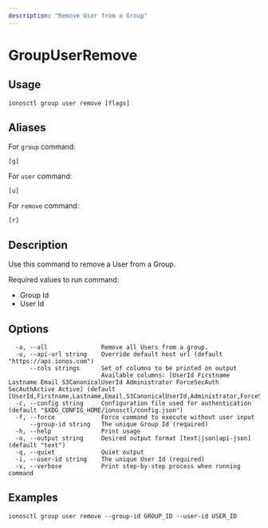 ```yaml
---
description: "Remove User from a Group"
---
```


# GroupUserRemove

## Usage

```text
ionosctl group user remove [flags]
```

## Aliases

For `group` command:

```text
[g]
```

For `user` command:

```text
[u]
```

For `remove` command:

```text
[r]
```

## Description

Use this command to remove a User from a Group.

Required values to run command:

* Group Id
* User Id

## Options

```text
  -a, --all               Remove all Users from a group.
  -u, --api-url string    Override default host url (default "https://api.ionos.com")
      --cols strings      Set of columns to be printed on output 
                          Available columns: [UserId Firstname Lastname Email S3CanonicalUserId Administrator ForceSecAuth SecAuthActive Active] (default [UserId,Firstname,Lastname,Email,S3CanonicalUserId,Administrator,ForceSecAuth,SecAuthActive,Active])
  -c, --config string     Configuration file used for authentication (default "$XDG_CONFIG_HOME/ionosctl/config.json")
  -f, --force             Force command to execute without user input
      --group-id string   The unique Group Id (required)
  -h, --help              Print usage
  -o, --output string     Desired output format [text|json|api-json] (default "text")
  -q, --quiet             Quiet output
  -i, --user-id string    The unique User Id (required)
  -v, --verbose           Print step-by-step process when running command
```

## Examples

```text
ionosctl group user remove --group-id GROUP_ID --user-id USER_ID
```


